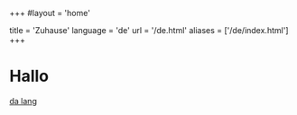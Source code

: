 +++
#layout = 'home'

title = 'Zuhause'
language = 'de'
url = '/de.html'
aliases = ['/de/index.html']
+++

# Hallo
[da lang](/de/beispiel.html)